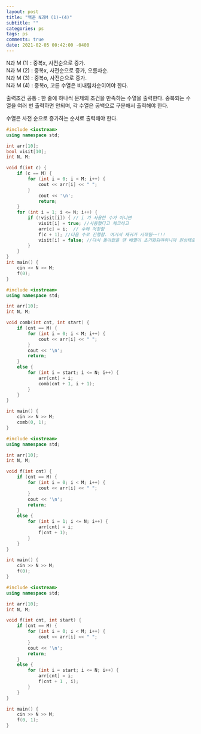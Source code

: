 ```yaml
---
layout: post
title: "백준 N과M (1)~(4)"
subtitle: ""
categories: ps
tags: ps
comments: true
date: 2021-02-05 00:42:00 -0400
---
```

N과 M (1) : 중복x, 사전순으로 증가.  
N과 M (2) : 중복x, 사전순으로 증가, 오름차순.  
N과 M (3) : 중복o, 사전순으로 증가.  
N과 M (4) : 중복o, 고른 수열은 비내림차순이어야 한다.  

출력조건 공통 :
한 줄에 하나씩 문제의 조건을 만족하는 수열을 출력한다. 중복되는 수열을 여러 번 출력하면 안되며, 각 수열은 공백으로 구분해서 출력해야 한다.

수열은 사전 순으로 증가하는 순서로 출력해야 한다.

```cpp
#include <iostream>
using namespace std;

int arr[10];
bool visit[10];
int N, M;

void f(int c) {
	if (c == M) {
		for (int i = 0; i < M; i++) {
			cout << arr[i] << " ";
		}
			cout << '\n';
			return;
	}
	for (int i = 1; i <= N; i++) {
		if (!visit[i]) { // i 가 사용한 수가 아니면
			visit[i] = true; //사용했다고 체크하고
			arr[c] = i;  // 수에 저장함
			f(c + 1); //다음 수로 진행함. 여기서 재귀가 시작됨~~!!!
			visit[i] = false; //다시 돌아왔을 땐 배열이 초기화되야하니까 원상태로 만들어줌
		}
	}
}
int main() {
	cin >> N >> M;
	f(0);
}
```

```cpp
#include <iostream>
using namespace std;

int arr[10];
int N, M;

void comb(int cnt, int start) {
	if (cnt == M) {
		for (int i = 0; i < M; i++) {
			cout << arr[i] << " ";
		}
		cout << '\n';
		return;
	}
	else {
		for (int i = start; i <= N; i++) {
			arr[cnt] = i;
			comb(cnt + 1, i + 1);
		}
	}
}

int main() {
	cin >> N >> M;
	comb(0, 1);
}
```

```cpp
#include <iostream>
using namespace std;

int arr[10];
int N, M;

void f(int cnt) {
	if (cnt == M) {
		for (int i = 0; i < M; i++) {
			cout << arr[i] << " ";
		}
		cout << '\n';
		return;
	}
	else {
		for (int i = 1; i <= N; i++) {
			arr[cnt] = i;
			f(cnt + 1);
		}
	}
}

int main() {
	cin >> N >> M;
	f(0);
}
```

```cpp
#include <iostream>
using namespace std;

int arr[10];
int N, M;

void f(int cnt, int start) {
	if (cnt == M) {
		for (int i = 0; i < M; i++) {
			cout << arr[i] << " ";
		}
		cout << '\n';
		return;
	} 
	else {
		for (int i = start; i <= N; i++) {
			arr[cnt] = i;
			f(cnt + 1 , i);
		}
	}
}

int main() {
	cin >> N >> M;
	f(0, 1);
}
```